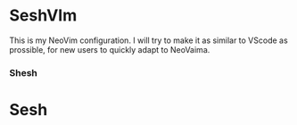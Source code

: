 # SeshVIm
This is my NeoVim configuration. I will try to make it as similar to VScode as prossible, for new users to quickly adapt to NeoVaima.
### Shesh
# Sesh


    
